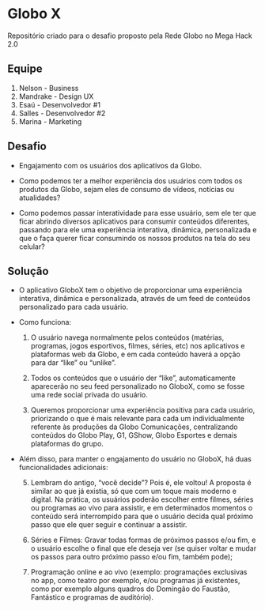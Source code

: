 # Globo X
  Repositório criado para o desafio proposto pela Rede Globo no Mega Hack 2.0

## Equipe

  1. Nelson - Business
  2. Mandrake - Design UX
  3. Esaú - Desenvolvedor #1
  4. Salles - Desenvolvedor #2
  5. Marina - Marketing

## Desafio 

  - Engajamento com os usuários dos aplicativos da Globo.

  - Como podemos ter a melhor experiência dos usuários com todos os produtos da Globo, sejam eles de consumo de vídeos, notícias ou atualidades? 

  - Como podemos passar interatividade para esse usuário, sem ele ter que ficar abrindo diversos aplicativos para consumir conteúdos diferentes, passando para ele uma experiência interativa, dinâmica, personalizada e que o faça querer ficar consumindo os nossos produtos na tela do seu celular?

## Solução

  - O aplicativo GloboX tem o objetivo de proporcionar uma experiência interativa, dinâmica e personalizada, através de um feed de conteúdos personalizado para cada usuário.

  - Como funciona: 
    1. O usuário navega normalmente pelos conteúdos (matérias, programas, jogos esportivos, filmes, séries, etc) nos aplicativos e plataformas web da Globo, e em cada conteúdo haverá a opção para dar “like” ou “unlike”. 

    2. Todos os conteúdos que o usuário der “like”, automaticamente aparecerão no seu feed personalizado no GloboX, como se fosse uma rede social privada do usuário.

    3. Queremos proporcionar uma experiência positiva para cada usuário, priorizando o que é mais relevante para cada um individualmente referente às produções da Globo Comunicações, centralizando conteúdos do Globo Play, G1, GShow, Globo Esportes e demais plataformas do grupo.

  - Além disso, para manter o engajamento do usuário no GloboX, há duas funcionalidades adicionais:

    5. Lembram do antigo, “você decide”? Pois é, ele voltou!
    A proposta é similar ao que já existia, só que com um toque mais moderno e digital. Na prática, os usuários poderão escolher entre filmes, séries ou programas ao vivo para assistir, e em determinados momentos o conteúdo será interrompido para que o usuário decida qual próximo passo que ele quer seguir e continuar a assistir. 

    6. Séries e Filmes: Gravar todas formas de próximos passos e/ou fim, e o usuário escolhe o final que ele deseja ver (se quiser voltar e mudar os passos para outro próximo passo e/ou fim, também pode);

    7. Programação online e ao vivo (exemplo: programações exclusivas no app, como teatro por exemplo, e/ou programas já existentes, como por exemplo alguns quadros do Domingão do Faustão, Fantástico e programas de auditório).

